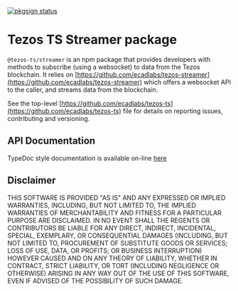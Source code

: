 [![pkgsign status](https://us-central1-pkgsign.cloudfunctions.net/pkgsign-badge?name=@tezos-ts/streamer&expectedIdentity=jevonearth)](https://github.com/RedpointGames/pkgsign)

# Tezos TS Streamer package

`@tezos-ts/streamer` is an npm package that provides developers with methods to subscribe (using a websocket) to data from the Tezos blockchain. It relies on [https://github.com/ecadlabs/tezos-streamer](https://github.com/ecadlabs/tezos-streamer) which offers a websocket API to the caller, and streams data from the blockchain.

See the top-level [https://github.com/ecadlabs/tezos-ts](https://github.com/ecadlabs/tezos-ts) file for details on reporting issues, contributing and versioning.

## API Documentation

TypeDoc style documentation is available on-line [here](https://tezos-ts.io/typedoc/modules/_tezos_ts_streamer.html)

## Disclaimer

THIS SOFTWARE IS PROVIDED "AS IS" AND ANY EXPRESSED OR IMPLIED WARRANTIES, INCLUDING, BUT NOT LIMITED TO, THE IMPLIED WARRANTIES OF MERCHANTABILITY AND FITNESS FOR A PARTICULAR PURPOSE ARE DISCLAIMED. IN NO EVENT SHALL THE REGENTS OR CONTRIBUTORS BE LIABLE FOR ANY DIRECT, INDIRECT, INCIDENTAL, SPECIAL, EXEMPLARY, OR CONSEQUENTIAL DAMAGES (INCLUDING, BUT NOT LIMITED TO, PROCUREMENT OF SUBSTITUTE GOODS OR SERVICES; LOSS OF USE, DATA, OR PROFITS; OR BUSINESS INTERRUPTION) HOWEVER CAUSED AND ON ANY THEORY OF LIABILITY, WHETHER IN CONTRACT, STRICT LIABILITY, OR TORT (INCLUDING NEGLIGENCE OR OTHERWISE) ARISING IN ANY WAY OUT OF THE USE OF THIS SOFTWARE, EVEN IF ADVISED OF THE POSSIBILITY OF SUCH DAMAGE.
